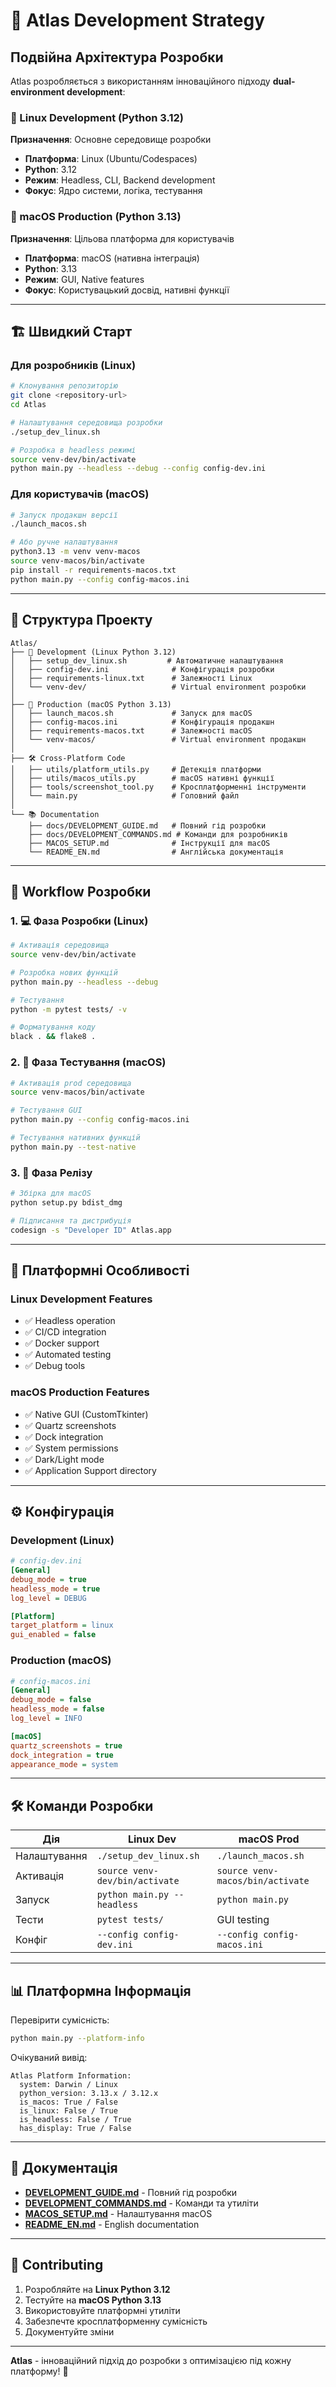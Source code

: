 # 🚀 Atlas Development Strategy

## Подвійна Архітектура Розробки

Atlas розробляється з використанням інноваційного підходу **dual-environment development**:

### 🐧 Linux Development (Python 3.12)
**Призначення**: Основне середовище розробки
- **Платформа**: Linux (Ubuntu/Codespaces)  
- **Python**: 3.12
- **Режим**: Headless, CLI, Backend development
- **Фокус**: Ядро системи, логіка, тестування

### 🍎 macOS Production (Python 3.13)
**Призначення**: Цільова платформа для користувачів
- **Платформа**: macOS (нативна інтеграція)
- **Python**: 3.13  
- **Режим**: GUI, Native features
- **Фокус**: Користувацький досвід, нативні функції

---

## 🏗️ Швидкий Старт

### Для розробників (Linux)
```bash
# Клонування репозиторію
git clone <repository-url>
cd Atlas

# Налаштування середовища розробки
./setup_dev_linux.sh

# Розробка в headless режимі
source venv-dev/bin/activate
python main.py --headless --debug --config config-dev.ini
```

### Для користувачів (macOS)
```bash
# Запуск продакшн версії
./launch_macos.sh

# Або ручне налаштування
python3.13 -m venv venv-macos
source venv-macos/bin/activate
pip install -r requirements-macos.txt
python main.py --config config-macos.ini
```

---

## 📁 Структура Проекту

```
Atlas/
├── 🔧 Development (Linux Python 3.12)
│   ├── setup_dev_linux.sh         # Автоматичне налаштування
│   ├── config-dev.ini              # Конфігурація розробки
│   ├── requirements-linux.txt      # Залежності Linux
│   └── venv-dev/                   # Virtual environment розробки
│
├── 🍎 Production (macOS Python 3.13)
│   ├── launch_macos.sh             # Запуск для macOS
│   ├── config-macos.ini            # Конфігурація продакшн
│   ├── requirements-macos.txt      # Залежності macOS
│   └── venv-macos/                 # Virtual environment продакшн
│
├── 🛠️ Cross-Platform Code
│   ├── utils/platform_utils.py     # Детекція платформи
│   ├── utils/macos_utils.py        # macOS нативні функції
│   ├── tools/screenshot_tool.py    # Кросплатформенні інструменти
│   └── main.py                     # Головний файл
│
└── 📚 Documentation
    ├── docs/DEVELOPMENT_GUIDE.md   # Повний гід розробки
    ├── docs/DEVELOPMENT_COMMANDS.md # Команди для розробників
    ├── MACOS_SETUP.md              # Інструкції для macOS
    └── README_EN.md                # Англійська документація
```

---

## 🔄 Workflow Розробки

### 1. 💻 Фаза Розробки (Linux)
```bash
# Активація середовища
source venv-dev/bin/activate

# Розробка нових функцій
python main.py --headless --debug

# Тестування
python -m pytest tests/ -v

# Форматування коду
black . && flake8 .
```

### 2. 🧪 Фаза Тестування (macOS)
```bash
# Активація prod середовища
source venv-macos/bin/activate

# Тестування GUI
python main.py --config config-macos.ini

# Тестування нативних функцій
python main.py --test-native
```

### 3. 🚀 Фаза Релізу
```bash
# Збірка для macOS
python setup.py bdist_dmg

# Підписання та дистрибуція
codesign -s "Developer ID" Atlas.app
```

---

## 🎯 Платформні Особливості

### Linux Development Features
- ✅ Headless operation
- ✅ CI/CD integration  
- ✅ Docker support
- ✅ Automated testing
- ✅ Debug tools

### macOS Production Features
- ✅ Native GUI (CustomTkinter)
- ✅ Quartz screenshots
- ✅ Dock integration
- ✅ System permissions
- ✅ Dark/Light mode
- ✅ Application Support directory

---

## ⚙️ Конфігурація

### Development (Linux)
```ini
# config-dev.ini
[General]
debug_mode = true
headless_mode = true
log_level = DEBUG

[Platform]
target_platform = linux
gui_enabled = false
```

### Production (macOS)
```ini
# config-macos.ini
[General]
debug_mode = false
headless_mode = false
log_level = INFO

[macOS]
quartz_screenshots = true
dock_integration = true
appearance_mode = system
```

---

## 🛠️ Команди Розробки

| Дія | Linux Dev | macOS Prod |
|-----|-----------|------------|
| Налаштування | `./setup_dev_linux.sh` | `./launch_macos.sh` |
| Активація | `source venv-dev/bin/activate` | `source venv-macos/bin/activate` |
| Запуск | `python main.py --headless` | `python main.py` |
| Тести | `pytest tests/` | GUI testing |
| Конфіг | `--config config-dev.ini` | `--config config-macos.ini` |

---

## 📊 Платформна Інформація

Перевірити сумісність:
```bash
python main.py --platform-info
```

Очікуваний вивід:
```
Atlas Platform Information:
  system: Darwin / Linux
  python_version: 3.13.x / 3.12.x
  is_macos: True / False
  is_linux: False / True
  is_headless: False / True
  has_display: True / False
```

---

## 📖 Документація

- **[DEVELOPMENT_GUIDE.md](docs/DEVELOPMENT_GUIDE.md)** - Повний гід розробки
- **[DEVELOPMENT_COMMANDS.md](docs/DEVELOPMENT_COMMANDS.md)** - Команди та утиліти
- **[MACOS_SETUP.md](MACOS_SETUP.md)** - Налаштування macOS
- **[README_EN.md](README_EN.md)** - English documentation

---

## 🤝 Contributing

1. Розробляйте на **Linux Python 3.12**
2. Тестуйте на **macOS Python 3.13**
3. Використовуйте платформні утиліти
4. Забезпечте кросплатформенну сумісність
5. Документуйте зміни

---

**Atlas** - інноваційний підхід до розробки з оптимізацією під кожну платформу! 🌟
